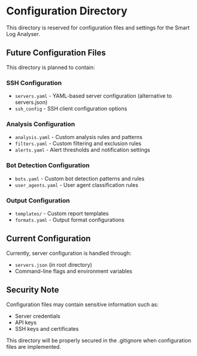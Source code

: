 # Configuration Directory

This directory is reserved for configuration files and settings for the Smart Log Analyser.

## Future Configuration Files

This directory is planned to contain:

### SSH Configuration
- `servers.yaml` - YAML-based server configuration (alternative to servers.json)
- `ssh_config` - SSH client configuration options

### Analysis Configuration
- `analysis.yaml` - Custom analysis rules and patterns
- `filters.yaml` - Custom filtering and exclusion rules
- `alerts.yaml` - Alert thresholds and notification settings

### Bot Detection Configuration
- `bots.yaml` - Custom bot detection patterns and rules
- `user_agents.yaml` - User agent classification rules

### Output Configuration
- `templates/` - Custom report templates
- `formats.yaml` - Output format configurations

## Current Configuration

Currently, server configuration is handled through:
- `servers.json` (in root directory)
- Command-line flags and environment variables

## Security Note

Configuration files may contain sensitive information such as:
- Server credentials
- API keys
- SSH keys and certificates

This directory will be properly secured in the .gitignore when configuration files are implemented.